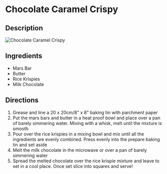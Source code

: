# Chocolate Caramel Crispy

## Description
![Chocolate Caramel Crispy](https://www.themealdb.com/images/media/meals/1550442508.jpg "Chocolate Caramel Crispy")

## Ingredients
- Mars Bar
- Butter
- Rice Krispies
- Milk Chocolate

## Directions
1. Grease and line a 20 x 20cm/8" x 8" baking tin with parchment paper
2. Put the mars bars and butter in a heat proof bowl and place over a pan of barely simmering water. Mixing with a whisk, melt until the mixture is smooth
3. Pour over the rice krispies in a mixing bowl and mix until all the ingredients are evenly combined. Press evenly into the prepare baking tin and set aside
4. Melt the milk chocolate in the microwave or over a pan of barely simmering water
5. Spread the melted chocolate over the rice krispie mixture and leave to set in a cool place. Once set slice into squares and serve!
